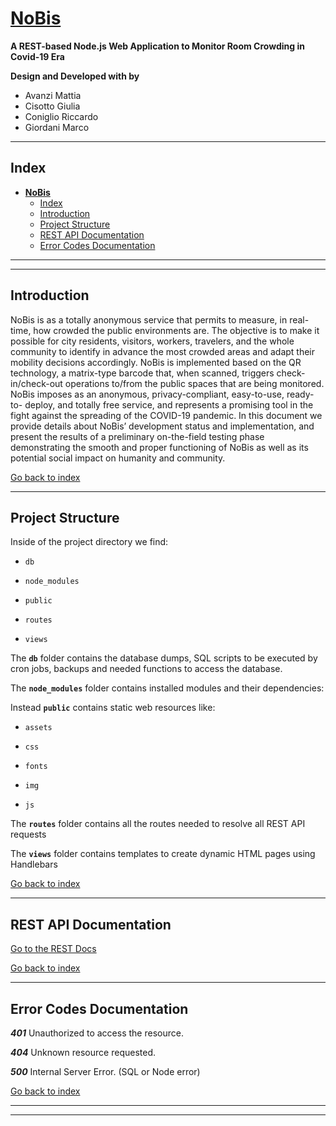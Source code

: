 # **[NoBis](https://nobis.dei.unipd.it)**
**A REST-based Node.js Web Application to Monitor Room Crowding in Covid-19 Era**

**Design and Developed with by** 
* Avanzi Mattia
* Cisotto Giulia
* Coniglio Riccardo
* Giordani Marco
***

## Index
- [**NoBis**](#nobis)
  - [Index](#index)
  - [Introduction](#introduction)
  - [Project Structure](#project-structure)
  - [REST API Documentation](#rest-api-documentation)
  - [Error Codes Documentation](#error-codes-documentation)

---

***
## Introduction

NoBis is as a totally anonymous service that permits to measure, in real-time, how crowded the public environments are. The objective is to make it possible for city residents, visitors, workers, travelers, and the whole community to identify in advance the most crowded areas and adapt their mobility decisions accordingly. NoBis is implemented based on the QR technology, a matrix-type barcode that, when scanned, triggers check-in/check-out operations to/from the public spaces that are being monitored. NoBis imposes as an anonymous, privacy-compliant, easy-to-use, ready-to- deploy, and totally free service, and represents a promising tool in the fight against the spreading of the COVID-19 pandemic. In this document we provide details about NoBis’ development status and implementation, and present the results of a preliminary on-the-field testing phase demonstrating the smooth and proper functioning of NoBis as well as its potential social impact on humanity and community.

[Go back to index](#index)

***
## Project Structure

Inside of the project directory we find:

  *   ``db``
  
  *   ``node_modules``

  *   ``public``

  *   ``routes``

  *   ``views``



The **``db``** folder contains the database dumps, SQL scripts to be executed by cron jobs, backups and needed functions to access the database.

The **``node_modules``** folder contains installed modules and their dependencies:

Instead **``public``** contains static web resources like:

  *  ``assets`` 

  *  ``css`` 

  *  ``fonts`` 

  *  ``img`` 

  *  ``js`` 


The **``routes``** folder contains all the routes needed to resolve all REST API requests

The **``views``** folder contains templates to create dynamic HTML pages using Handlebars

[Go back to index](#index)

***
## REST API Documentation
[Go to the REST Docs](REST.md)

[Go back to index](#index)

***

## Error Codes Documentation

***401*** Unauthorized to access the resource.

***404*** Unknown resource requested. 

***500*** Internal Server Error. (SQL or Node error)

[Go back to index](#index)

***

***

